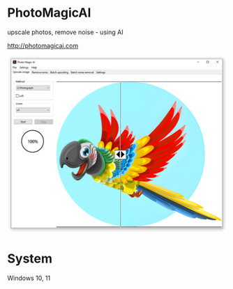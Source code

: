 # PhotoMagicAI
upscale photos, remove noise - using AI

http://photomagicai.com

![Screen shot](shot1.png)

# System
Windows 10, 11
